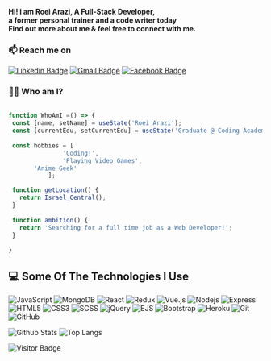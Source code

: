 
**Hi! i am Roei Arazi, A Full-Stack Developer, </br>
a former personal trainer and a code writer today</br>
Find out more about me & feel free to connect with me.**

### 📫 Reach me on
[![Linkedin Badge](https://img.shields.io/badge/-Linkedin-blue?style=flat-square&logo=Linkedin&logoColor=white&link=https://www.linkedin.com/in/liam-zety/)](https://www.linkedin.com/in/roei-arazi-a960b61b9/)
[![Gmail Badge](https://img.shields.io/badge/-Gmail-c14438?style=flat-square&logo=Gmail&logoColor=white&link=mailto:liamzroma@gmail.com)](mailto:roeiarazi67@gmail.com)
[![Facebook Badge](https://img.shields.io/badge/-Facebook-0D8BF0?style=flat-square&logo=Facebook&logoColor=white&link=https://www.facebook.com/liamzety/)](https://www.facebook.com/FriZe6/)

### 👨‍💻 Who am I?
 ```javascript
  
 function WhoAmI =() => {
  const [name, setName] = useState('Roei Arazi');
  const [currentEdu, setCurrentEdu] = useState('Graduate @ Coding Academy.');
  
  const hobbies = [
				'Coding!',
				'Playing Video Games',
        'Anime Geek'
			];
 
  function getLocation() {
  	return Israel_Central();
  }
  
  function ambition() {
    return 'Searching for a full time job as a Web Developer!';
  }
  
}
 ```
## 💻 Some Of The Technologies I Use

![JavaScript](https://img.shields.io/badge/-JavaScript-black?style=flat-square&logo=javascript)
![MongoDB](https://img.shields.io/badge/-MongoDB-black?style=flat-square&logo=mongodb)
![React](https://img.shields.io/badge/-React-black?style=flat-square&logo=react)
![Redux](https://img.shields.io/badge/-Redux-181717?style=flat-square&logo=redux)
![Vue.js](https://img.shields.io/badge/-Vue.js-f1f1f1?style=flat-square&logo=vue.js)
![Nodejs](https://img.shields.io/badge/-Nodejs-black?style=flat-square&logo=Node.js)
![Express](https://img.shields.io/badge/-Express-black?style=flat-square&logo=express)
![HTML5](https://img.shields.io/badge/-HTML5-E34F26?style=flat-square&logo=html5&logoColor=white)
![CSS3](https://img.shields.io/badge/-CSS3-1572B6?style=flat-square&logo=css3)
![SCSS](https://img.shields.io/badge/-SCSS-purple?style=flat-square&logo=scss)
![jQuery](https://img.shields.io/badge/-jQuery-black?style=flat-square&logo=jquery)
![EJS](https://img.shields.io/badge/-EJS-black?style=flat-square&logo=ejs)
![Bootstrap](https://img.shields.io/badge/-Bootstrap-563D7C?style=flat-square&logo=bootstrap)
![Heroku](https://img.shields.io/badge/-Heroku-430098?style=flat-square&logo=heroku)
![Git](https://img.shields.io/badge/-Git-black?style=flat-square&logo=git)
![GitHub](https://img.shields.io/badge/-GitHub-181717?style=flat-square&logo=github)


![Github Stats](https://github-readme-stats.vercel.app/api?username=roei-arazi&count_private=true&show_icons=true&include_all_commits=true)
![Top Langs](https://github-readme-stats.vercel.app/api/top-langs/?username=roei-arazi&hide=TeX&layout=compact)

![Visitor Badge](https://visitor-badge.laobi.icu/badge?page_id=roei-arazi.roei-arazi)
